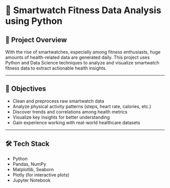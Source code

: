 # 🧠 Smartwatch Fitness Data Analysis using Python

## 📌 Project Overview

With the rise of smartwatches, especially among fitness enthusiasts, huge amounts of health-related data are generated daily. This project uses Python and Data Science techniques to analyze and visualize smartwatch fitness data to extract actionable health insights.

---

## 🎯 Objectives

- Clean and preprocess raw smartwatch data
- Analyze physical activity patterns (steps, heart rate, calories, etc.)
- Discover trends and correlations among health metrics
- Visualize key insights for better understanding
- Gain experience working with real-world healthcare datasets

---

## 🛠️ Tech Stack

- Python
- Pandas, NumPy
- Matplotlib, Seaborn
- Plotly (for interactive plots)
- Jupyter Notebook
